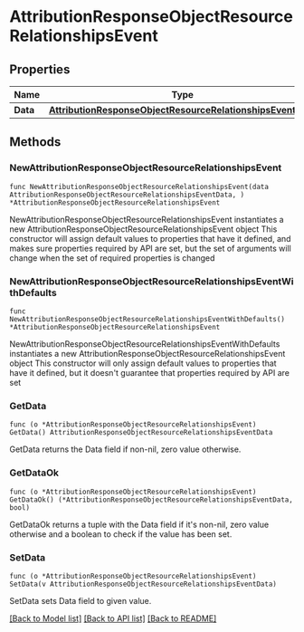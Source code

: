 # AttributionResponseObjectResourceRelationshipsEvent

## Properties

Name | Type | Description | Notes
------------ | ------------- | ------------- | -------------
**Data** | [**AttributionResponseObjectResourceRelationshipsEventData**](AttributionResponseObjectResourceRelationshipsEventData.md) |  | 

## Methods

### NewAttributionResponseObjectResourceRelationshipsEvent

`func NewAttributionResponseObjectResourceRelationshipsEvent(data AttributionResponseObjectResourceRelationshipsEventData, ) *AttributionResponseObjectResourceRelationshipsEvent`

NewAttributionResponseObjectResourceRelationshipsEvent instantiates a new AttributionResponseObjectResourceRelationshipsEvent object
This constructor will assign default values to properties that have it defined,
and makes sure properties required by API are set, but the set of arguments
will change when the set of required properties is changed

### NewAttributionResponseObjectResourceRelationshipsEventWithDefaults

`func NewAttributionResponseObjectResourceRelationshipsEventWithDefaults() *AttributionResponseObjectResourceRelationshipsEvent`

NewAttributionResponseObjectResourceRelationshipsEventWithDefaults instantiates a new AttributionResponseObjectResourceRelationshipsEvent object
This constructor will only assign default values to properties that have it defined,
but it doesn't guarantee that properties required by API are set

### GetData

`func (o *AttributionResponseObjectResourceRelationshipsEvent) GetData() AttributionResponseObjectResourceRelationshipsEventData`

GetData returns the Data field if non-nil, zero value otherwise.

### GetDataOk

`func (o *AttributionResponseObjectResourceRelationshipsEvent) GetDataOk() (*AttributionResponseObjectResourceRelationshipsEventData, bool)`

GetDataOk returns a tuple with the Data field if it's non-nil, zero value otherwise
and a boolean to check if the value has been set.

### SetData

`func (o *AttributionResponseObjectResourceRelationshipsEvent) SetData(v AttributionResponseObjectResourceRelationshipsEventData)`

SetData sets Data field to given value.



[[Back to Model list]](../README.md#documentation-for-models) [[Back to API list]](../README.md#documentation-for-api-endpoints) [[Back to README]](../README.md)



